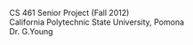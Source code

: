 CS 461 Senior Project (Fall 2012)   
California Polytechnic State University, Pomona   
Dr. G.Young   

      